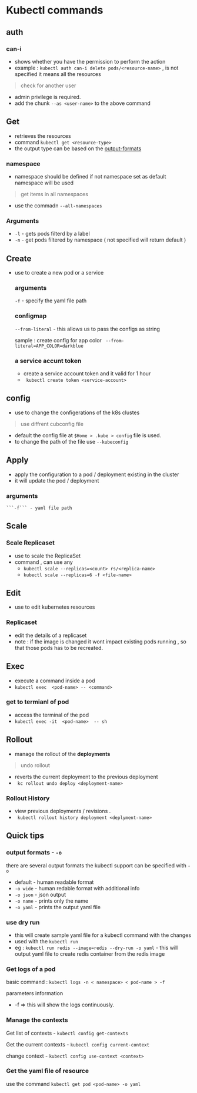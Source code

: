 # Kubectl commands 
## auth 

### can-i 
- shows whether you have the permission to perform the action 
- example : `kubectl auth can-i delete pods/<resource-name>`  , <resource-name> is not specified it means all the resources

> check for another user 
- admin privilege is required. 
- add the chunk `--as <user-name>` to the above command 


## Get 

- retrieves the resources 
- command ```kubectl get <resource-type>```
- the output type can be based on the [output-formats](#output-formats----o)

### namespace 
- namespace should be defined if not namespace set as default namespace will be used 

> get items in all namespaces 
- use the commadn `--all-namespaces`

### Arguments 

- ```-l``` - gets pods filterd by a label 
- ```-n``` - get pods filtered by namespace ( not specified will return default )

## Create 

 - use to create a new pod or a service 

    ### arguments 

    ```-f``` - specify the yaml file path

    ### configmap 

    `--from-literal` - this allows us to pass the configs as string 

    sample : create config for app color 
    ``` --from-literal=APP_COLOR=darkblue```

    ### a service accunt token 
    - create a service account token and it valid for 1 hour 
    - ``` kubectl create token <service-account>``` 

## config 
- use to change the configerations of the k8s clustes 

> use diffrent cubconfig file 
- default the config file at `$Home > .kube > config` file is used. 
- to change the path of the file use `--kubeconfig` 
  
## Apply 

- apply the configuration to a pod / deployment existing in the cluster 
- it will update the pod / deployment 

### arguments 
    ```-f``` - yaml file path 

## Scale 

### Scale Replicaset 
- use to scale the ReplicaSet  
- command , can use any 
  -  ```kubectl scale --replicas=<count> rs/<replica-name>```
  -  ```kubectl scale --replicas=6 -f <file-name> ```

## Edit 
- use to edit kubernetes resources 

### Replicaset 
- edit the details of a replicaset 
- note : if the image is changed it wont impact existing pods running , so that those pods has to be recreated. 

## Exec 
- execute a command inside a pod 
-  ``` kubectl exec  <pod-name> -- <command> ```

###  get to termianl of pod 
- access the terminal of the pod 
- ``` kubectl exec -it  <pod-name>  -- sh ```


## Rollout 
- manage the rollout of the **deployments**

> undo rollout 
 - reverts the current deployment to the previous deployment 
 - ``` kc rollout undo deploy <deployment-name>```
  
### Rollout History 

- view previous deployments / revisions . 
- ``` kubectl rollout history deployment <deplyment-name>```

## Quick tips 

### output formats - `-o`

there are several output formats the kubectl support can be specified with `-o` 

- default - human readable format 
- `-o wide` - human redable format with additional info
- `-o json` - json output 
- `-o name` - prints only the name 
- `-o yaml` - prints the output yaml file 


### use dry run 

 - this will create sample yaml file for a kubectl command with the changes 
 - used with the ```kubectl run``` 
  - eg : ```kubectl run redis --image=redis --dry-run -o yaml```  - this will output yaml file to create redis container from the redis image 

### Get logs of a pod

basic command : ``` kubectl logs -n < namespace> < pod-name > -f ```

parameters information 

- -f => this will show the logs continuously. 

### Manage the contexts 

Get list of contexts - ```kubectl config get-contexts```

Get the current contexts - ```kubectl config current-context```

change context - ```kubectl config use-context <context>```

### Get the yaml file of resource

use the command ```kubectl get pod <pod-name> -o yaml```
